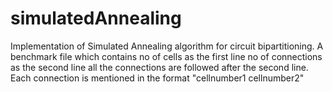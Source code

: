 # simulatedAnnealing
Implementation of Simulated Annealing algorithm for circuit bipartitioning.
A benchmark file which contains 
no of cells as the first line
no of connections as the second line
all the connections are followed after the second line.
Each connection is mentioned in the format "cellnumber1 cellnumber2"
